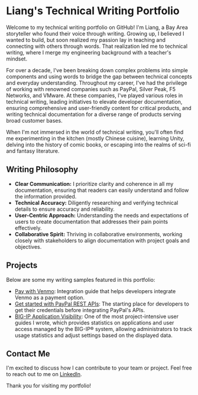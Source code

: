 # Liang's Technical Writing Portfolio

Welcome to my technical writing portfolio on GitHub! I'm Liang, a Bay Area storyteller who found their voice through writing. Growing up, I believed I wanted to build, but soon realized my passion lay in teaching and connecting with others through words. That realization led me to technical writing, where I merge my engineering background with a teacher's mindset.

For over a decade, I've been breaking down complex problems into simple components and using words to bridge the gap between technical concepts and everyday understanding. Throughout my career, I've had the privilege of working with renowned companies such as PayPal, Silver Peak, F5 Networks, and VMware. At these companies, I've played various roles in technical writing, leading initiatives to elevate developer documentation, ensuring comprehensive and user-friendly content for critical products, and writing technical documentation for a diverse range of products serving broad customer bases.

When I'm not immersed in the world of technical writing, you'll often find me experimenting in the kitchen (mostly Chinese cuisine), learning Unity, delving into the history of comic books, or escaping into the realms of sci-fi and fantasy literature.

## Writing Philosophy

- **Clear Communication:** I prioritize clarity and coherence in all my documentation, ensuring that readers can easily understand and follow the information provided.
- **Technical Accuracy:** Diligently researching and verifying technical details to ensure accuracy and reliability.
- **User-Centric Approach:** Understanding the needs and expectations of users to create documentation that addresses their pain points effectively.
- **Collaborative Spirit:** Thriving in collaborative environments, working closely with stakeholders to align documentation with project goals and objectives.

## Projects

Below are some my writing samples featured in this portfolio:

- [Pay with Venmo](https://github.com/liangsong23/portfolio/blob/master/PayPal%20writing%20samples/Pay%20with%20Venmo.png): Integration guide that helps developers integrate Venmo as a payment option.
- [Get started with PayPal REST APIs](https://github.com/liangsong23/portfolio/blob/master/PayPal%20writing%20samples/Get%20started%20with%20PayPal%20REST%20APIs.png): The starting place for developers to get their credentials before integrating PayPal's APIs.
- [BIG-IP Application Visibility](https://github.com/liangsong23/portfolio/blob/master/F5%20writing%20samples/BIG-IQ%20Application%20visibility.pdf): One of the most project-intensive user guides I wrote, which provides statistics on applications and user access managed by the BIG-IP® system, allowing administrators to track usage statistics and adjust settings based on the displayed data.

## Contact Me

I'm excited to discuss how I can contribute to your team or project. Feel free to reach out to me on [LinkedIn](https://www.linkedin.com/in/liangsong23/).

Thank you for visiting my portfolio!

